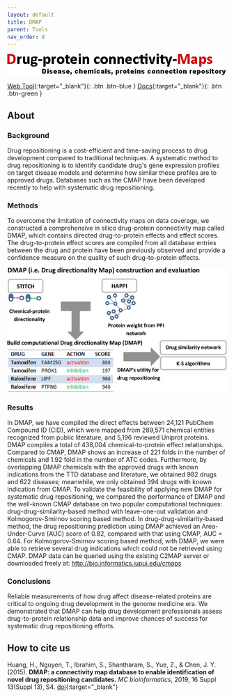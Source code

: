 ```yaml
---
layout: default
title: DMAP
parent: Tools
nav_order: 8
---
```

![Alt text](/assets/images/DMAP-logo.jpeg?raw=true "DMAP")

[Web Tool](http://discovery.informatics.uab.edu/dmap/){:target="_blank"}{: .btn .btn-blue }
[Docs](https://discovery.informatics.uab.edu/dmap/f?p=101:13::::::){:target="_blank"}{: .btn .btn-green }


## About

### Background
Drug repositioning is a cost-efficient and time-saving process to drug development compared to traditional techniques. A systematic method to drug repositioning is to identify candidate drug's gene expression profiles on target disease models and determine how similar these profiles are to approved drugs. Databases such as the CMAP have been developed recently to help with systematic drug repositioning.

### Methods
To overcome the limitation of connectivity maps on data coverage, we constructed a comprehensive in silico drug-protein connectivity map called DMAP, which contains directed drug-to-protein effects and effect scores. The drug-to-protein effect scores are compiled from all database entries between the drug and protein have been previously observed and provide a confidence measure on the quality of such drug-to-protein effects.

![Alt text](/assets/images/dmap.jpeg?raw=true "DMAP")

### Results
In DMAP, we have compiled the direct effects between 24,121 PubChem Compound ID (CID), which were mapped from 289,571 chemical entities recognized from public literature, and 5,196 reviewed Uniprot proteins. DMAP compiles a total of 438,004 chemical-to-protein effect relationships. Compared to CMAP, DMAP shows an increase of 221 folds in the number of chemicals and 1.92 fold in the number of ATC codes. Furthermore, by overlapping DMAP chemicals with the approved drugs with known indications from the TTD database and literature, we obtained 982 drugs and 622 diseases; meanwhile, we only obtained 394 drugs with known indication from CMAP. To validate the feasibility of applying new DMAP for systematic drug repositioning, we compared the performance of DMAP and the well-known CMAP database on two popular computational techniques: drug-drug-similarity-based method with leave-one-out validation and Kolmogorov-Smirnov scoring based method. In drug-drug-similarity-based method, the drug repositioning prediction using DMAP achieved an Area-Under-Curve (AUC) score of 0.82, compared with that using CMAP, AUC = 0.64. For Kolmogorov-Smirnov scoring based method, with DMAP, we were able to retrieve several drug indications which could not be retrieved using CMAP. DMAP data can be queried using the existing C2MAP server or downloaded freely at: http://bio.informatics.iupui.edu/cmaps

### Conclusions
Reliable measurements of how drug affect disease-related proteins are critical to ongoing drug development in the genome medicine era. We demonstrated that DMAP can help drug development professionals assess drug-to-protein relationship data and improve chances of success for systematic drug repositioning efforts.



## How to cite us
Huang, H., Nguyen, T., Ibrahim, S., Shantharam, S., Yue, Z., & Chen, J. Y. (2015). **DMAP: a connectivity map database to enable identification of novel drug repositioning candidates.** _MC bioinformatics_, 2019, 16 Suppl 13(Suppl 13), S4.  <span class="fs-3">[doi](https://doi.org/10.1186/1471-2105-16-S13-S4){:target="_blank"}</span>

